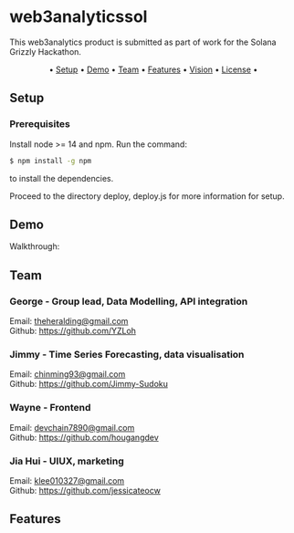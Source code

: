 # web3analyticssol

This web3analytics product is submitted as part of work for the Solana Grizzly Hackathon. 

<p align="center">•
  <a href="#setup">Setup</a> •
  <a href="#demo">Demo</a> •
  <a href="#team">Team</a> •
  <a href="#features">Features</a> •
  <a href="#vision">Vision</a> •
  <a href="#license">License</a> •
</p>

## Setup

### Prerequisites
Install node >= 14 and npm. Run the command:

```bash
$ npm install -g npm
```
to install the dependencies.

Proceed to the directory deploy, deploy.js for more information for setup.

## Demo
Walkthrough: 
## Team

### George - Group lead, Data Modelling, API integration
Email: theheralding@gmail.com <br/>
Github: https://github.com/YZLoh <br/>

###  Jimmy - Time Series Forecasting, data visualisation
Email:  chinming93@gmail.com<br/>
Github: https://github.com/Jimmy-Sudoku <br/>

### Wayne - Frontend
Email: devchain7890@gmail.com <br/>
Github: https://github.com/hougangdev <br/>


### Jia Hui - UIUX, marketing
Email: klee010327@gmail.com <br/>
Github: https://github.com/jessicateocw <br/>

## Features
